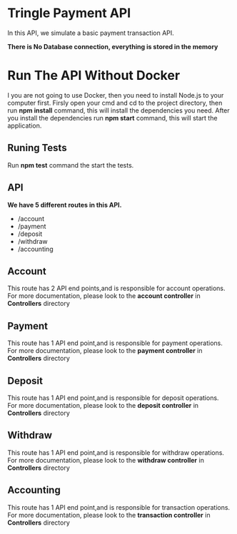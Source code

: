 # Tringle Payment API 
In this API, we simulate a basic payment transaction API.<br/>

**There is No Database connection, everything is stored in the memory**

# Run The API Without Docker
I you are not going to use Docker, then you need to install Node.js to your computer first.
Firsly open your cmd and cd to the project directory, then run **npm install** command, this will install the dependencies you need.
After you install the dependencies run **npm start** command, this will start the application.

## Runing Tests
Run **npm test** command the start the tests.

## API
**We have 5 different routes in this API.**<br/>
- /account
- /payment
- /deposit
- /withdraw
- /accounting

## Account
This route has 2 API end points,and is responsible for account operations.<br/>
For more documentation, please look to the **account controller** in **Controllers** directory

## Payment
This route has 1 API end point,and is responsible for payment operations.<br/>
For more documentation, please look to the **payment controller** in **Controllers** directory

## Deposit
This route has 1 API end point,and is responsible for deposit operations.<br/>
For more documentation, please look to the **deposit controller** in **Controllers** directory

## Withdraw
This route has 1 API end point,and is responsible for withdraw operations.<br/>
For more documentation, please look to the **withdraw controller** in **Controllers** directory

## Accounting
This route has 1 API end point,and is responsible for transaction operations.<br/>
For more documentation, please look to the **transaction controller** in **Controllers** directory
